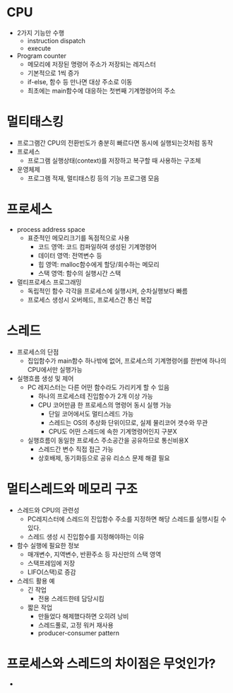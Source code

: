 # CPU
- 2가지 기능만 수행
  - instruction dispatch
  - execute
- Program counter
  - 메모리에 저장된 명령어 주소가 저장되는 레지스터
  - 기본적으로 1씩 증가
  - if-else, 함수 등 만나면 대상 주소로 이동
  - 최초에는 main함수에 대응하는 첫번째 기계명령어의 주소

# 멀티태스킹
- 프로그램간 CPU의 전환빈도가 충분히 빠르다면 동시에 실행되는것처럼 동작
- 프로세스
  - 프로그램 실행상태(context)를 저장하고 복구할 때 사용하는 구조체
- 운영체제
  - 프로그램 적재, 멀티태스킹 등의 기능 프로그램 모음

# 프로세스
- process address space
  - 표준적인 메모리크기를 독점적으로 사용
    - 코드 영역: 코드 컴파일하여 생성된 기계명령어
    - 데이터 영역: 전역변수 등
    - 힙 영역: malloc함수에게 할당/회수하는 메모리
    - 스택 영역: 함수의 실행시간 스택
- 멀티프로세스 프로그래밍
  - 독립적인 함수 각각을 프로세스에 실행시켜, 순차실행보다 빠름
  - 프로세스 생성시 오버헤드, 프로세스간 통신 복잡

# 스레드
- 프로세스의 단점
  - 집입함수가 main함수 하나밖에 없어, 프로세스의 기계명령어를 한번에 하나의 CPU에서만 실행가능
- 실행흐름 생성 및 제어
  - PC 레지스터는 다른 어떤 함수라도 가리키게 할 수 있음
    - 하나의 프로세스테 진입함수가 2개 이상 가능
    - CPU 코어만큼 한 프로세스의 명령어 동시 실행 가능
      - 단일 코어에서도 멀티스레드 가능
      - 스레드는 OS의 추상화 단위이므로, 실제 물리코어 갯수와 무관
      - CPU도 어떤 스레드에 속한 기계명령어인지 구분X
  - 실행흐름이 동일한 프로세스 주소공간을 공유하므로 통신비용X
    - 스레드간 변수 직접 접근 가능
    - 상호배제, 동기화등으로 공유 리소스 문제 해결 필요
   
# 멀티스레드와 메모리 구조
- 스레드와 CPU의 관련성
  - PC레지스터에 스레드의 진입함수 주소를 지정하면 해당 스레드를 실행시킬 수 있다.
  - 스레드 생성 시 진입함수를 지정해야하는 이유
- 함수 실행에 필요한 정보
  - 매개변수, 지역변수, 반환주소 등 자신만의 스택 영역
  - 스택프레임에 저장
  - LIFO(스택)로 증감
- 스레드 활용 예
  - 긴 작업
    - 전용 스레드한테 담당시킴
  - 짧은 작업
    - 만들었다 해제했다하면 오히려 낭비
    - 스레드풀로, 고정 워커 재사용
    - producer-consumer pattern
   
# 프로세스와 스레드의 차이점은 무엇인가?
- 
